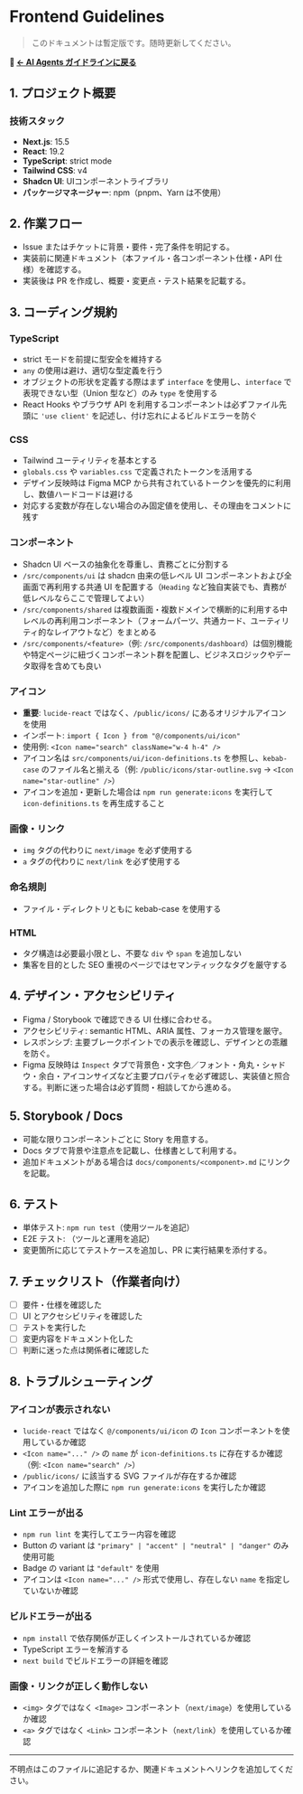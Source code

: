 # Frontend Guidelines

> このドキュメントは暫定版です。随時更新してください。

**📖 [← AI Agents ガイドラインに戻る](../AGENTS.md)**

## 1. プロジェクト概要

### 技術スタック
- **Next.js**: 15.5
- **React**: 19.2
- **TypeScript**: strict mode
- **Tailwind CSS**: v4
- **Shadcn UI**: UIコンポーネントライブラリ
- **パッケージマネージャー**: npm（pnpm、Yarn は不使用）

## 2. 作業フロー
- Issue またはチケットに背景・要件・完了条件を明記する。
- 実装前に関連ドキュメント（本ファイル・各コンポーネント仕様・API 仕様）を確認する。
- 実装後は PR を作成し、概要・変更点・テスト結果を記載する。

## 3. コーディング規約

### TypeScript
- strict モードを前提に型安全を維持する
- `any` の使用は避け、適切な型定義を行う
- オブジェクトの形状を定義する際はまず `interface` を使用し、`interface` で表現できない型（Union 型など）のみ `type` を使用する
- React Hooks やブラウザ API を利用するコンポーネントは必ずファイル先頭に `'use client'` を記述し、付け忘れによるビルドエラーを防ぐ

### CSS
- Tailwind ユーティリティを基本とする
- `globals.css` や `variables.css` で定義されたトークンを活用する
- デザイン反映時は Figma MCP から共有されているトークンを優先的に利用し、数値ハードコードは避ける
- 対応する変数が存在しない場合のみ固定値を使用し、その理由をコメントに残す

### コンポーネント
- Shadcn UI ベースの抽象化を尊重し、責務ごとに分割する
- `/src/components/ui` は shadcn 由来の低レベル UI コンポーネントおよび全画面で再利用する共通 UI を配置する（`Heading` など独自実装でも、責務が低レベルならここで管理してよい）
- `/src/components/shared` は複数画面・複数ドメインで横断的に利用する中レベルの再利用コンポーネント（フォームパーツ、共通カード、ユーティリティ的なレイアウトなど）をまとめる
- `/src/components/<feature>`（例: `/src/components/dashboard`）は個別機能や特定ページに紐づくコンポーネント群を配置し、ビジネスロジックやデータ取得を含めても良い

### アイコン
- **重要**: `lucide-react` ではなく、`/public/icons/` にあるオリジナルアイコンを使用
- インポート: `import { Icon } from "@/components/ui/icon"`
- 使用例: `<Icon name="search" className="w-4 h-4" />`
- アイコン名は `src/components/ui/icon-definitions.ts` を参照し、`kebab-case` のファイル名と揃える（例: `/public/icons/star-outline.svg` → `<Icon name="star-outline" />`）
- アイコンを追加・更新した場合は `npm run generate:icons` を実行して `icon-definitions.ts` を再生成すること

### 画像・リンク
- `img` タグの代わりに `next/image` を必ず使用する
- `a` タグの代わりに `next/link` を必ず使用する

### 命名規則
- ファイル・ディレクトリともに kebab-case を使用する

### HTML
- タグ構造は必要最小限とし、不要な `div` や `span` を追加しない
- 集客を目的とした SEO 重視のページではセマンティックなタグを厳守する

## 4. デザイン・アクセシビリティ
- Figma / Storybook で確認できる UI 仕様に合わせる。
- アクセシビリティ: semantic HTML、ARIA 属性、フォーカス管理を厳守。
- レスポンシブ: 主要ブレークポイントでの表示を確認し、デザインとの乖離を防ぐ。
- Figma 反映時は `Inspect` タブで背景色・文字色／フォント・角丸・シャドウ・余白・アイコンサイズなど主要プロパティを必ず確認し、実装値と照合する。判断に迷った場合は必ず質問・相談してから進める。

## 5. Storybook / Docs
- 可能な限りコンポーネントごとに Story を用意する。
- Docs タブで背景や注意点を記載し、仕様書として利用する。
- 追加ドキュメントがある場合は `docs/components/<component>.md` にリンクを記載。

## 6. テスト
- 単体テスト: `npm run test`（使用ツールを追記）
- E2E テスト: （ツールと運用を追記）
- 変更箇所に応じてテストケースを追加し、PR に実行結果を添付する。

## 7. チェックリスト（作業者向け）
- [ ] 要件・仕様を確認した
- [ ] UI とアクセシビリティを確認した
- [ ] テストを実行した
- [ ] 変更内容をドキュメント化した
- [ ] 判断に迷った点は関係者に確認した

## 8. トラブルシューティング

### アイコンが表示されない
- `lucide-react` ではなく `@/components/ui/icon` の `Icon` コンポーネントを使用しているか確認
- `<Icon name="..." />` の `name` が `icon-definitions.ts` に存在するか確認（例: `<Icon name="search" />`）
- `/public/icons/` に該当する SVG ファイルが存在するか確認
- アイコンを追加した際に `npm run generate:icons` を実行したか確認

### Lint エラーが出る
- `npm run lint` を実行してエラー内容を確認
- Button の variant は `"primary" | "accent" | "neutral" | "danger"` のみ使用可能
- Badge の variant は `"default"` を使用
- アイコンは `<Icon name="..." />` 形式で使用し、存在しない `name` を指定していないか確認

### ビルドエラーが出る
- `npm install` で依存関係が正しくインストールされているか確認
- TypeScript エラーを解消する
- `next build` でビルドエラーの詳細を確認

### 画像・リンクが正しく動作しない
- `<img>` タグではなく `<Image>` コンポーネント（`next/image`）を使用しているか確認
- `<a>` タグではなく `<Link>` コンポーネント（`next/link`）を使用しているか確認

---
不明点はこのファイルに追記するか、関連ドキュメントへリンクを追加してください。

